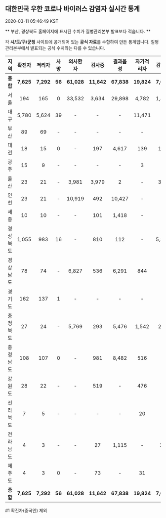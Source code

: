 
## 대한민국 우한 코로나 바이러스 감염자 실시간 통계
2020-03-11 05:46:49 KST

** 부산, 경상북도 홈페이지에 표시된 수치가 질병관리본부 발표보다 적습니다. **

각 **시/도/구/군청** 사이트에 공개되어 있는 **공식 자료**를 수합하여 만든 통계입니다.
질병관리본부에서 발표되는 공식 수치와는 다를 수 있습니다.


|  지역  | 확진자 |  격리자  |  사망  |  의사환자  |  검사중  |  결과음성  |  자가격리자  |  감시중  |  감시해제  |  퇴원  |
|:------:|:------:|:--------:|:--------:|:----------:|:--------:|:----------------:|:------------:|:--------:|:----------:|:--:|
|**총합**|**7,625**|**7,292**|**56**|**61,028**|**11,642**|**67,838**|**19,824**|**7,629**|**8,995**|**274**|
|서울|194|165|0|33,532|3,634|29,898|4,782|1,460|3,322|29|
|대구|5,780|5,624|39|-|-|-|11,471|-|-|117|
|부산|89|69|-|-|-|-|-|-|-|20|
|대전|18|15|0|-|197|4,617|139|139|230|3|
|광주|15|9|-|-|-|-|3|-|-|3|
|울산|23|21|-|3,981|3,979|2|-|352|208|2|
|인천|23|21|-|10,919|492|10,427|-|-|-|2|
|세종|10|10|-|-|101|1,418|-|-|-|-|
|경상북도|1,055|983|16|-|810|112|-|5,388|3,778|56|
|경상남도|78|74|-|6,827|536|6,291|844|-|-|4|
|경기도|162|137|1|-|-|-|-|-|-|24|
|충청북도|27|24|-|5,769|293|5,476|1,542|254|1,288|3|
|충청남도|108|107|0|-|981|8,482|516|-|-|1|
|강원도|28|22|-|-|519|-|476|-|-|6|
|전라북도|7|5|-|-|-|-|20|-|-|2|
|전라남도|4|3|-|-|27|1,115|-|36|169|1|
|제주도|4|3|0|-|73|-|31|-|-|1|
|**총합**|**7,625**|**7,292**|**56**|**61,028**|**11,642**|**67,838**|**19,824**|**7,629**|**8,995**|**274**|


#1 확진자(중국인) 제외
    